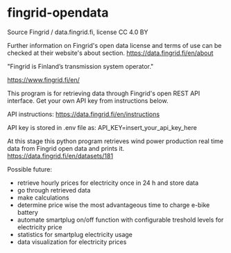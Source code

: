 # fingrid-opendata

Source Fingrid / data.fingrid.fi, license CC 4.0 BY

Further information on Fingrid's open data license and terms of use can be checked at their website's about section.
https://data.fingrid.fi/en/about

"Fingrid is Finland’s transmission system operator."

https://www.fingrid.fi/en/

This program is for retrieving data through Fingrid's open REST API interface. Get your own API key from instructions below.

API instructions: https://data.fingrid.fi/en/instructions

API key is stored in .env file as: API_KEY=insert_your_api_key_here

At this stage this python program retrieves wind power production real time data from Fingrid open data and prints it.
https://data.fingrid.fi/en/datasets/181  

  

Possible future:

- retrieve hourly prices for electricity once in 24 h and store data
- go through retrieved data
- make calculations 
- determine price wise the most advantageous time to charge e-bike battery
- automate smartplug on/off function with configurable treshold levels for electricity price
- statistics for smartplug electricity usage
- data visualization for electricity prices

